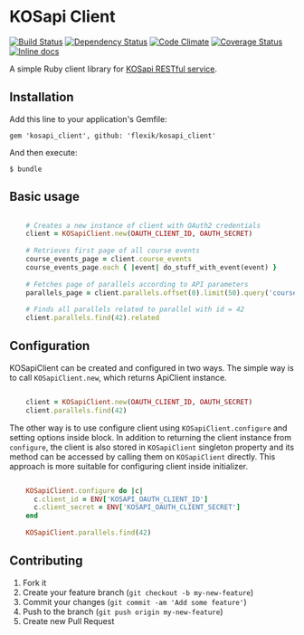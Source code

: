 # KOSapi Client

[![Build Status](http://img.shields.io/travis/flexik/kosapi_client.svg)][travis]
[![Dependency Status](http://img.shields.io/gemnasium/flexik/kosapi_client.svg)][gemnasium]
[![Code Climate](http://img.shields.io/codeclimate/github/flexik/kosapi_client.svg)][codeclimate]
[![Coverage Status](https://img.shields.io/codeclimate/coverage/github/flexik/kosapi_client.svg)][codeclimate]
[![Inline docs](http://inch-pages.github.io/github/flexik/kosapi_client.svg)](http://inch-pages.github.io/github/flexik/kosapi_client)

[travis]: http://travis-ci.org/flexik/kosapi_client
[gemnasium]: https://gemnasium.com/flexik/kosapi_client
[codeclimate]: https://codeclimate.com/github/flexik/kosapi_client

A simple Ruby client library for [KOSapi RESTful service](https://kosapi.fit.cvut.cz).

## Installation

Add this line to your application's Gemfile:

    gem 'kosapi_client', github: 'flexik/kosapi_client'

And then execute:

    $ bundle

<!--
Or install it yourself as:

    $ gem install kosapi_client
-->

## Basic usage

```ruby

    # Creates a new instance of client with OAuth2 credentials
    client = KOSapiClient.new(OAUTH_CLIENT_ID, OAUTH_SECRET)
    
    # Retrieves first page of all course events
    course_events_page = client.course_events
    course_events_page.each { |event| do_stuff_with_event(event) }
    
    # Fetches page of parallels according to API parameters
    parallels_page = client.parallels.offset(0).limit(50).query('course.department' => '18*')
    
    # Finds all parallels related to parallel with id = 42
    client.parallels.find(42).related
```

## Configuration

KOSapiClient can be created and configured in two ways.
The simple way is to call `KOSapiClient.new`, which returns ApiClient instance.

```ruby

    client = KOSapiClient.new(OAUTH_CLIENT_ID, OAUTH_SECRET)
    client.parallels.find(42)
```
    
The other way is to use configure client using `KOSapiClient.configure` and setting options inside block.
In addition to returning the client instance from `configure`, the client is also stored in `KOSapiClient` singleton property and its method can be accessed by calling them on `KOSapiClient` directly.
This approach is more suitable for configuring client inside initializer. 
 
```ruby

    KOSapiClient.configure do |c|
      c.client_id = ENV['KOSAPI_OAUTH_CLIENT_ID']
      c.client_secret = ENV['KOSAPI_OAUTH_CLIENT_SECRET']
    end
    
    KOSapiClient.parallels.find(42)
```


## Contributing

1. Fork it
2. Create your feature branch (`git checkout -b my-new-feature`)
3. Commit your changes (`git commit -am 'Add some feature'`)
4. Push to the branch (`git push origin my-new-feature`)
5. Create new Pull Request
